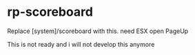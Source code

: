 # rp-scoreboard

Replace [system]/scoreboard with this.
need ESX
open PageUp

This is not ready and i will not develop this anymore
